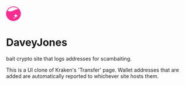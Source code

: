 ![logo](Assets/logo.png)
# DaveyJones
bait crypto site that logs addresses for scambaiting.

This is a UI clone of Kraken's 'Transfer' page.
Wallet addresses that are added are automatically reported to whichever site hosts them.
